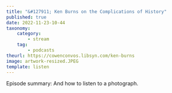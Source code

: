 ```yaml
---
title: "&#127911; Ken Burns on the Complications of History"
published: true
date: 2022-11-23-10-44
taxonomy:
    category:
        - stream
    tag:
        - podcasts
theurl: https://cowenconvos.libsyn.com/ken-burns
image: artwork-resized.JPEG
template: listen
---
```


Episode summary: And how to listen to a photograph.
